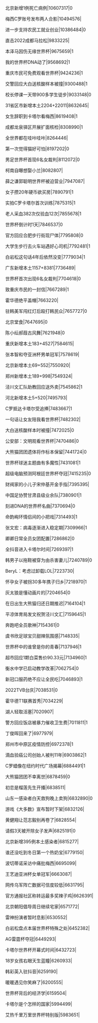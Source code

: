 北京新增1例死亡病例|10607317|0

梅西C罗账号发布两人合影|10494576|

进一步支持农民工就业创业|10386484|0

直击2022成都马拉松|9833225|

本泽马因伤无缘世界杯|9675659|1

我的世界杯DNA动了|9568692|1

重庆市民可免费观看世界杯|9424236|1

交警回应大白送核酸样本被撞|9300488|1

校长停课一天带900多学生徒步|9033148|0

31省区市新增本土2204+22011|8632645|

女生辞职到卡塔尔看梅西|8619408|1

成都龙泉驿区开展扩面核检|8308990|1

全世界都在哇咔哇咔|8264446|

第一次觉得猫好可怕|8197202|0

男足世界杯首现6名女裁判|8112072|0

柯南自曝想娶小兰|8082807|

薛之谦郭聪明世界杯被迫营业|7947087|

女子攒20年硬币欲买房|7890791|1

实拍C罗卡塔尔首次训练|7875315|1

老人采血382次仅验血12次|7855678|1

世界杯倒计时1天|7846537|0

官方回应合肥步行街现尸体|7795808|0

大学生步行去火车站遇好心司机|7792481|1

白岩松这句话4年后依然没变|7779034|1

广东新增本土1157+8381|7736489|

世界杯首次出现6名女裁判|7704618|0

致重庆市民的一封信|7667289|1

霍华德绝平盖帽|7663220|

驻韩美军闯红灯后殴打韩民众|7657727|0

北京堂食|7647695|0

陈小纭郝葭古风舞|7621948|0

重庆新增本土183+4527|7584615|

张本智和夺亚洲杯男单冠军|7578619|

北京新增本土69+552|7550920|

郑州新增本土189+998|7549324|

泾川文汇队助教回应送外卖|7545862|1

河北新增本土5+520|7495793|

C罗抵达卡塔尔受追捧|7483667|1

一句话让女友陪我看世界杯|7482302|

大白送核酸样本时被撞|7472025|0

公安部：文明观看世界杯|7470486|0

大熊猫团团遗体将作标本保留|7441724|0

世界杯球迷主题曲有多魔性|7431081|1

超级电脑预测阿根廷世界杯夺冠|7415235|0

财阀家的小儿子宋仲基开金手指|7395395|

中国足协赞甘肃县级业余队|7380901|1

刻进DNA的世界杯名曲|7370694|0

命韵峋环情侣间的小把戏|7314493|1

张文宏：病毒逐渐进入稳定期|7309966|1

卿卿日常全员女团配置|7286862|0

全抖音进入卡塔尔时间|7269397|1

韩男子以拖鞋被穿为由杀害妻儿|7240789|0

BeryL：考虑过卸载LOL|7223730|

怀孕女子被拐30多年携子归乡|7218970|1

灰太狼是懂动画片的|7204654|0

在日出生大熊猫归还日期推迟|7164104|1

平凉体育局发文祝贺泾川文汇|7159645|1

奔跑吧全员歌神|7154361|0

虞书欣足球宝贝甜辣氛围感|7148335|

世界杯中的谁曾是你的青春|7137946|1

超市回应1颗白菜售价90.33元|7134960|1

衡水中学已启动教学改革|7062754|0

新冠口服药绝不应让全民吃|7046893|1

2022TVB台庆|7038531|0

霍华德T1联赛首秀|7034229|

湖人轻取活塞|7020907|

警方回应饭店被暴力催收卫生费|7011811|1

丁俊晖回来了|6977979|

郑州市中原区疫情防控|6972378|1

滴血验癌公司创始人被判11年|6903862|1

C罗蜡像在纽约时代广场揭幕|6884491|1

大熊猫团团不幸离世|6878459|0

初恋是榴莲先生开播|6838511|

山东一感染者白天救狗晚上卖狗|6832890|0

游戏《大多数》宣布暂时下架|6832126|

黄健翔让范志毅别再卷了|6828554|

请假3天被开除女子发声|6825191|0

北京新增395例本土感染者|6815277|

谁还没吃到冬日第一个热奶宝|6779150|

波切蒂诺采访中痛批梅西|6695099|

王艺迪亚洲杯女单冠军|6663087|

网传乌军阵亡数据可信度较低|6631795|

官方通报社区称转运最多奖辣子鸡|6626391|

北京朝阳倡导周日继续宅家|6571772|

雷神扮演者暂时息影|6530552|

白岩松盘点本届世界杯特殊之处|6452382|

AG雷霆杯夺冠|6449293|

卡塔尔世界杯开幕式时间|6432723|

18岁女孩右眼天生蓝瞳|6260933|

韩彩英入驻抖音|6259190|

暖暖遇见你笑麻了|6200555|

世界杯背后的经济学|6159504|

卡塔尔是个怎样的国家|5994499|

艾热千里万里世界杯特别版|5983651|

